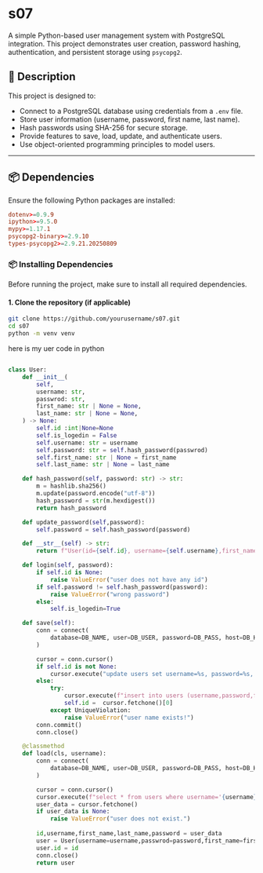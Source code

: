 # s07

A simple Python-based user management system with PostgreSQL integration. This project demonstrates user creation, password hashing, authentication, and persistent storage using `psycopg2`.

## 📝 Description

This project is designed to:

- Connect to a PostgreSQL database using credentials from a `.env` file.
- Store user information (username, password, first name, last name).
- Hash passwords using SHA-256 for secure storage.
- Provide features to save, load, update, and authenticate users.
- Use object-oriented programming principles to model users.

---

## 📦 Dependencies

Ensure the following Python packages are installed:

```toml
dotenv>=0.9.9
ipython>=9.5.0
mypy>=1.17.1
psycopg2-binary>=2.9.10
types-psycopg2>=2.9.21.20250809
```


### 📦 Installing Dependencies

Before running the project, make sure to install all required dependencies.

#### 1. Clone the repository (if applicable)

```bash
git clone https://github.com/yourusername/s07.git
cd s07
python -m venv venv
```


here is my uer code in python

```python

class User:
    def __init__(
        self,
        username: str,
        passwrod: str,
        first_name: str | None = None,
        last_name: str | None = None,
    ) -> None:
        self.id :int|None=None
        self.is_logedin = False
        self.username: str = username
        self.password: str = self.hash_password(passwrod)
        self.first_name: str | None = first_name
        self.last_name: str | None = last_name

    def hash_password(self, password: str) -> str:
        m = hashlib.sha256()
        m.update(password.encode("utf-8"))
        hash_password = str(m.hexdigest())
        return hash_password

    def update_password(self,password):
        self.password = self.hash_password(password)

    def __str__(self) -> str:
        return f"User(id={self.id}, username={self.username},first_name={self.first_name},last_name={self.last_name})"

    def login(self, password):
        if self.id is None:
            raise ValueError("user does not have any id")
        if self.password != self.hash_password(password):
            raise ValueError("wrong password")
        else:
            self.is_logedin=True

    def save(self):
        conn = connect(
            database=DB_NAME, user=DB_USER, password=DB_PASS, host=DB_HOST, port=DB_PORT
        )

        cursor = conn.cursor()
        if self.id is not None:
            cursor.execute("update users set username=%s, password=%s, first_name=%s,last_name=%s where id=%s;",(self.username,self.password,self.first_name,self.last_name,self.id))
        else:
            try:
                cursor.execute(f"insert into users (username,password,first_name, last_name) values ('{self.username}','{self.password}','{self.first_name}','{self.last_name}') RETURNING id;")
                self.id =  cursor.fetchone()[0]
            except UniqueViolation:
                raise ValueError("user name exists!")
        conn.commit()
        conn.close()

    @classmethod
    def load(cls, username):
        conn = connect(
            database=DB_NAME, user=DB_USER, password=DB_PASS, host=DB_HOST, port=DB_PORT
        )

        cursor = conn.cursor()
        cursor.execute(f"select * from users where username='{username}';")
        user_data = cursor.fetchone()
        if user_data is None:
            raise ValueError("user does not exist.")
        
        id,username,first_name,last_name,password = user_data
        user = User(username=username,passwrod=password,first_name=first_name,last_name=last_name)
        user.id = id
        conn.close()
        return user


```
